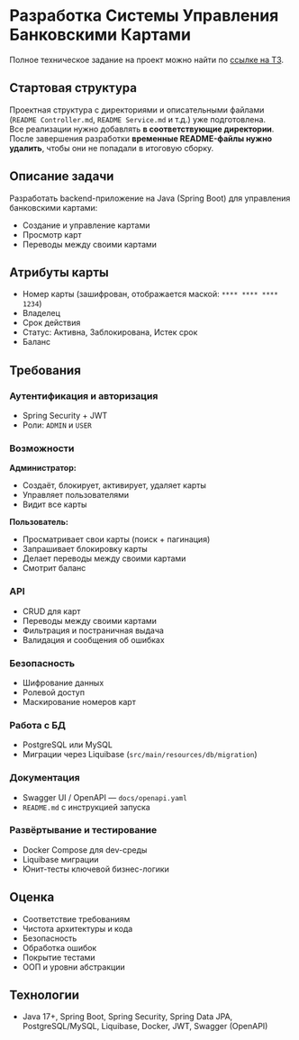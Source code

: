 # Разработка Системы Управления Банковскими Картами

Полное техническое задание на проект можно найти по [ссылке на ТЗ](https://github.com/Olga-Tysevich/Bank_REST/blob/dev/README.md).

## Стартовая структура

Проектная структура с директориями и описательными файлами (`README Controller.md`, `README Service.md` и т.д.) уже подготовлена.  
Все реализации нужно добавлять **в соответствующие директории**.  
После завершения разработки **временные README-файлы нужно удалить**, чтобы они не попадали в итоговую сборку.

## Описание задачи

Разработать backend-приложение на Java (Spring Boot) для управления банковскими картами:

- Создание и управление картами
- Просмотр карт
- Переводы между своими картами

## Атрибуты карты

- Номер карты (зашифрован, отображается маской: `**** **** **** 1234`)
- Владелец
- Срок действия
- Статус: Активна, Заблокирована, Истек срок
- Баланс

## Требования

### Аутентификация и авторизация

- Spring Security + JWT
- Роли: `ADMIN` и `USER`

### Возможности

**Администратор:**

- Создаёт, блокирует, активирует, удаляет карты
- Управляет пользователями
- Видит все карты

**Пользователь:**

- Просматривает свои карты (поиск + пагинация)
- Запрашивает блокировку карты
- Делает переводы между своими картами
- Смотрит баланс

### API

- CRUD для карт
- Переводы между своими картами
- Фильтрация и постраничная выдача
- Валидация и сообщения об ошибках

### Безопасность

- Шифрование данных
- Ролевой доступ
- Маскирование номеров карт

### Работа с БД

- PostgreSQL или MySQL
- Миграции через Liquibase (`src/main/resources/db/migration`)

### Документация

- Swagger UI / OpenAPI — `docs/openapi.yaml`
- `README.md` с инструкцией запуска

### Развёртывание и тестирование

- Docker Compose для dev-среды
- Liquibase миграции
- Юнит-тесты ключевой бизнес-логики

## Оценка

- Соответствие требованиям
- Чистота архитектуры и кода
- Безопасность
- Обработка ошибок
- Покрытие тестами
- ООП и уровни абстракции

## Технологии

- Java 17+, Spring Boot, Spring Security, Spring Data JPA, PostgreSQL/MySQL, Liquibase, Docker, JWT, Swagger (OpenAPI)

